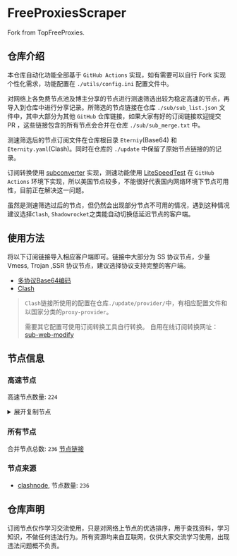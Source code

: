 # FreeProxiesScraper

Fork from TopFreeProxies.

## 仓库介绍
本仓库自动化功能全部基于 `GitHub Actions` 实现，如有需要可以自行 Fork 实现个性化需求，功能配置在 `./utils/config.ini` 配置文件中。

对网络上各免费节点池及博主分享的节点进行测速筛选出较为稳定高速的节点，再导入到仓库中进行分享记录。所筛选的节点链接在仓库 `./sub/sub_list.json` 文件中，其中大部分为其他 `GitHub` 仓库链接，如果大家有好的订阅链接欢迎提交 PR ，这些链接包含的所有节点会合并在仓库 `./sub/sub_merge.txt` 中。

测速筛选后的节点订阅文件在仓库根目录 `Eterniy`(Base64) 和 `Eternity.yaml`(Clash)。同时在仓库的 `./update` 中保留了原始节点链接的的记录。

订阅转换使用 [subconverter](https://github.com/tindy2013/subconverter) 实现，测速功能使用 [LiteSpeedTest](https://github.com/xxf098/LiteSpeedTest) 在 `GitHub Actions` 环境下实现，所以美国节点较多，不能很好代表国内网络环境下节点可用性，目前正在解决这一问题。

虽然是测速筛选过后的节点，但仍然会出现部分节点不可用的情况，遇到这种情况建议选择`Clash`, `Shadowrocket`之类能自动切换低延迟节点的客户端。

## 使用方法
将以下订阅链接导入相应客户端即可。链接中大部分为 SS 协议节点，少量 Vmess, Trojan ,SSR 协议节点，建议选择协议支持完整的客户端。

- [多协议Base64编码](https://raw.githubusercontent.com/caijh/FreeProxiesScraper/master/Eternity)
- [Clash](https://raw.githubusercontent.com/caijh/FreeProxiesScraper/master/Eternity.yaml)

>`Clash`链接所使用的配置在仓库`./update/provider/`中，有相应配置文件和以国家分类的`proxy-provider`。
>
>需要其它配置可使用订阅转换工具自行转换。
>自用在线订阅转换网址：[sub-web-modify](https://sub.v1.mk/)

## 节点信息
### 高速节点
高速节点数量: `224`
<details>
  <summary>展开复制节点</summary>

    trojan://a79e089e-882e-3603-af3d-dacaa45ae7be@103.219.195.237:443?allowInsecure=1&sni=edge.steam-dns.top.comcast.net#04-0424-HK
    trojan://a79e089e-882e-3603-af3d-dacaa45ae7be@43.160.193.245:443?allowInsecure=1&sni=origin-a.akamaihd.net#04-0425-SG
    trojan://a79e089e-882e-3603-af3d-dacaa45ae7be@vd0ee3cg.cs53rvhb.aliyunglsb.com:443?allowInsecure=1&sni=edge.steam-dns.top.comcast.net#04-0426-SG
    trojan://19de81a2-e8f7-3780-ad08-d5b43962dc30@103.219.195.237:443?allowInsecure=1&sni=www.microsoft365.com#04-0428-HK
    trojan://19de81a2-e8f7-3780-ad08-d5b43962dc30@43.160.193.245:443?allowInsecure=1&sni=steampipe.akamaized.net#04-0429-SG
    trojan://19de81a2-e8f7-3780-ad08-d5b43962dc30@vd0ee3cg.cs53rvhb.aliyunglsb.com:443?allowInsecure=1&sni=www.microsoft365.com#04-0430-SG
    trojan://19de81a2-e8f7-3780-ad08-d5b43962dc30@178.208.190.99:443?allowInsecure=1&sni=cloudsync-prod.s3.amazonaws.com#04-0431-US
    trojan://a3e18f02-00c4-3b94-8685-af72e7b74fa4@103.219.195.237:443?allowInsecure=1&sni=akamai.cdn.steampipe.steamcontent.com#04-0432-HK
    trojan://a3e18f02-00c4-3b94-8685-af72e7b74fa4@43.160.193.245:443?allowInsecure=1&sni=edge.steam-dns.top.comcast.net#04-0433-SG
    trojan://a3e18f02-00c4-3b94-8685-af72e7b74fa4@vd0ee3cg.cs53rvhb.aliyunglsb.com:443?allowInsecure=1&sni=akamai.cdn.steampipe.steamcontent.com#04-0434-SG
    trojan://a3e18f02-00c4-3b94-8685-af72e7b74fa4@178.208.190.99:443?allowInsecure=1&sni=steampipe.akamaized.net#04-0435-US
    trojan://9b485a9f-f1ee-3031-a7a4-514a0599b524@103.219.195.237:443?allowInsecure=1&sni=steampipe-kr.akamaized.net#04-0436-HK
    trojan://9b485a9f-f1ee-3031-a7a4-514a0599b524@43.160.193.245:443?allowInsecure=1&sni=www.microsoft365.com#04-0437-SG
    trojan://9b485a9f-f1ee-3031-a7a4-514a0599b524@vd0ee3cg.cs53rvhb.aliyunglsb.com:443?allowInsecure=1&sni=steampipe-kr.akamaized.net#04-0438-SG
    trojan://9b485a9f-f1ee-3031-a7a4-514a0599b524@178.208.190.99:443?allowInsecure=1&sni=fastly.cdn.steampipe.steamcontent.com#04-0439-US
    trojan://4fa628c6-6249-35a5-9bf4-9982eca30185@103.219.195.237:443?allowInsecure=1&sni=fastly.cdn.steampipe.steamcontent.com#04-0440-HK
    trojan://4fa628c6-6249-35a5-9bf4-9982eca30185@43.160.193.245:443?allowInsecure=1&sni=steamcdn-a.akamaihd.net#04-0441-SG
    trojan://4fa628c6-6249-35a5-9bf4-9982eca30185@vd0ee3cg.cs53rvhb.aliyunglsb.com:443?allowInsecure=1&sni=fastly.cdn.steampipe.steamcontent.com#04-0442-SG
    trojan://4fa628c6-6249-35a5-9bf4-9982eca30185@178.208.190.99:443?allowInsecure=1&sni=upos-hz-mirrorakam.akamaized.net#04-0443-US
    trojan://da1bd14f-1afc-3a0d-9630-faa08a39f26d@103.219.195.237:443?allowInsecure=1&sni=origin-a.akamaihd.net#04-0444-HK
    trojan://da1bd14f-1afc-3a0d-9630-faa08a39f26d@43.160.193.245:443?allowInsecure=1&sni=steampipe-kr.akamaized.net#04-0445-SG
    trojan://da1bd14f-1afc-3a0d-9630-faa08a39f26d@vd0ee3cg.cs53rvhb.aliyunglsb.com:443?allowInsecure=1&sni=origin-a.akamaihd.net#04-0446-SG
    trojan://da1bd14f-1afc-3a0d-9630-faa08a39f26d@178.208.190.99:443?allowInsecure=1&sni=steamcdn-a.akamaihd.net#04-0447-US
    trojan://afec2398-003f-32b5-ac36-aa36cefe645b@103.219.195.237:443?allowInsecure=1&sni=fastly.cdn.steampipe.steamcontent.com#04-0448-HK
    trojan://afec2398-003f-32b5-ac36-aa36cefe645b@vd0ee3cg.cs53rvhb.aliyunglsb.com:443?allowInsecure=1&sni=fastly.cdn.steampipe.steamcontent.com#04-0449-SG
    trojan://afec2398-003f-32b5-ac36-aa36cefe645b@178.208.190.99:443?allowInsecure=1&sni=edge.steam-dns.top.comcast.net#04-0450-US
    trojan://b21ab207-e7df-3ba3-9614-df03b02a08d7@103.219.195.237:443?allowInsecure=1&sni=upos-hz-mirrorakam.akamaized.net#04-0451-HK
    trojan://b21ab207-e7df-3ba3-9614-df03b02a08d7@vd0ee3cg.cs53rvhb.aliyunglsb.com:443?allowInsecure=1&sni=upos-hz-mirrorakam.akamaized.net#04-0452-SG
    trojan://b21ab207-e7df-3ba3-9614-df03b02a08d7@178.208.190.99:443?allowInsecure=1&sni=www.microsoft365.com#04-0453-US
    trojan://694d40c5-bdad-3a6e-a857-d25316a08307@103.219.195.237:443?allowInsecure=1&sni=steamcdn-a.akamaihd.net#04-0454-HK
    trojan://694d40c5-bdad-3a6e-a857-d25316a08307@vd0ee3cg.cs53rvhb.aliyunglsb.com:443?allowInsecure=1&sni=steamcdn-a.akamaihd.net#04-0455-SG
    trojan://694d40c5-bdad-3a6e-a857-d25316a08307@178.208.190.99:443?allowInsecure=1&sni=akamai.cdn.steampipe.steamcontent.com#04-0456-US
    trojan://dda39440-611e-367a-8b5c-60b110881c48@103.219.195.237:443?allowInsecure=1&sni=steampipe-partner.akamaized.net#04-0457-HK
    trojan://dda39440-611e-367a-8b5c-60b110881c48@vd0ee3cg.cs53rvhb.aliyunglsb.com:443?allowInsecure=1&sni=steampipe-partner.akamaized.net#04-0458-SG
    trojan://dda39440-611e-367a-8b5c-60b110881c48@178.208.190.99:443?allowInsecure=1&sni=steampipe-kr.akamaized.net#04-0459-US
    trojan://04a70eb2-857b-3c61-9d36-a6284846dde9@103.219.195.237:443?allowInsecure=1&sni=upos-hz-mirrorakam.akamaized.net#04-0460-HK
    trojan://04a70eb2-857b-3c61-9d36-a6284846dde9@vd0ee3cg.cs53rvhb.aliyunglsb.com:443?allowInsecure=1&sni=upos-hz-mirrorakam.akamaized.net#04-0461-SG
    trojan://04a70eb2-857b-3c61-9d36-a6284846dde9@178.208.190.99:443?allowInsecure=1&sni=www.microsoft365.com#04-0462-US
    trojan://adbac894-90b9-4913-b77e-a715a8d4ebc8@oss-cn-shanghai.letssepub.com:20021?allowInsecure=1&sni=dingding-doc.com#05-0001-CN
    trojan://BxceQaOe@36.151.251.35:24392?allowInsecure=1#05-0003-CN
    trojan://BxceQaOe@36.151.251.23:4451?allowInsecure=1#05-0004-CN
    trojan://BxceQaOe@58.152.46.98:443?allowInsecure=1#05-0008-HK
    vmess://eyJ2IjoiMiIsInBzIjoiMDUtMDAyMy1TRyIsImFkZCI6IjE1Mi40Mi4yMzYuMTc0IiwicG9ydCI6IjQ4NjM2IiwidHlwZSI6Im5vbmUiLCJpZCI6ImM3MjM1YWMyLThmNzEtNDRkOS04OTM1LTM0ZTFjOWUyMDI0YSIsImFpZCI6IjAiLCJuZXQiOiJ0Y3AiLCJwYXRoIjoiLyIsImhvc3QiOiIiLCJ0bHMiOiIifQ==
    vmess://eyJ2IjoiMiIsInBzIjoiMDYtMDAzOC1VUyIsImFkZCI6InNhbGFtZGFzaC5iZWRvbmVtYXJ6LnNpdGUiLCJwb3J0IjoiNDQ0IiwidHlwZSI6Im5vbmUiLCJpZCI6Ijg5ZGU4YzE3LTliNDEtNDYzMi05YTBiLTQ0MGY4NTA1NDhmZCIsImFpZCI6IjAiLCJuZXQiOiJ3cyIsInBhdGgiOiIvIiwiaG9zdCI6InNhbGFtZGFzaC5iZWRvbmVtYXJ6LnNpdGUiLCJ0bHMiOiIifQ==
    trojan://90557ecb-8107-4067-99dc-981b893f3c0e@n001.xunxunmimisbs.sbs:28100?allowInsecure=1&sni=db01.xxxxyyyysbs.sbs#06-0039-CN
    trojan://e2bcb321-44d1-49fe-9910-72d9ac9c308a@n001.xunxunmimisbs.sbs:49100?allowInsecure=1&sni=db01.xxxxyyyysbs.sbs#06-0040-CN
    trojan://ae39a511-4a81-4307-b5a9-8446058cebc8@n002.xunxunmimisbs.sbs:28100?allowInsecure=1&sni=db01.xxxxyyyysbs.sbs#06-0041-CN
    ss://Y2hhY2hhMjAtaWV0Zi1wb2x5MTMwNTo1OTkwZmFiNC0xOGQzLTRmMjUtYmNkMC1hNTcyNWNkNDFiNDg@slur.izenny.com:57577#06-0043-CN
    ss://Y2hhY2hhMjAtaWV0Zi1wb2x5MTMwNToyZWJhYjhiZS04NGJkLTRhZDctOWIwMy01OTA4ZjViMTZjYzk@slur.izenny.com:57577#06-0044-CN
    ss://Y2hhY2hhMjAtaWV0Zi1wb2x5MTMwNTo4ZDZlODcyZi03MTk1LTQ4OTUtYmY5OC01ZTYzZTdjZThiZDQ@01.xunyunnode.sbs:44306#06-0046-CN
    ss://Y2hhY2hhMjAtaWV0Zi1wb2x5MTMwNTo5NWQzNzZkOS05MGVhLTQwNjItYTg3Zi03YjA0OTJhNGY4ODA@wa.xunyunnode.sbs:50737#06-0047-CN
    ss://Y2hhY2hhMjAtaWV0Zi1wb2x5MTMwNToyZWJhYjhiZS04NGJkLTRhZDctOWIwMy01OTA4ZjViMTZjYzk@slur.izenny.com:14187#06-0049-CN
    trojan://6ca7e669-c75c-4c1f-965e-1daedaeffdea@n002.xunxunmimisbs.sbs:49130?allowInsecure=1&sni=tw01.xxxxyyyysbs.sbs#06-0050-CN
    ss://Y2hhY2hhMjAtaWV0Zi1wb2x5MTMwNTo1OTkwZmFiNC0xOGQzLTRmMjUtYmNkMC1hNTcyNWNkNDFiNDg@slur.izenny.com:14187#06-0051-CN
    trojan://e2bcb321-44d1-49fe-9910-72d9ac9c308a@n001.xunxunmimisbs.sbs:46100?allowInsecure=1&sni=de01.xxxxyyyysbs.sbs#06-0052-CN
    trojan://ae39a511-4a81-4307-b5a9-8446058cebc8@n001.xunxunmimisbs.sbs:25100?allowInsecure=1&sni=de01.xxxxyyyysbs.sbs#06-0053-CN
    trojan://e2bcb321-44d1-49fe-9910-72d9ac9c308a@n002.xunxunmimisbs.sbs:46100?allowInsecure=1&sni=de01.xxxxyyyysbs.sbs#06-0055-CN
    trojan://90557ecb-8107-4067-99dc-981b893f3c0e@n001.xunxunmimisbs.sbs:26100?allowInsecure=1&sni=fr01.xxxxyyyysbs.sbs#06-0056-CN
    trojan://e2bcb321-44d1-49fe-9910-72d9ac9c308a@n001.xunxunmimisbs.sbs:48100?allowInsecure=1&sni=fr01.xxxxyyyysbs.sbs#06-0057-CN
    ss://Y2hhY2hhMjAtaWV0Zi1wb2x5MTMwNTo4MThmMThjMi1kMjhmLTQ1Y2YtODRiYi03YWMyZDgxNjk2YWY@xc.xunyunnode.sbs:43421#06-0058-CN
    ss://Y2hhY2hhMjAtaWV0Zi1wb2x5MTMwNTo5NWQzNzZkOS05MGVhLTQwNjItYTg3Zi03YjA0OTJhNGY4ODA@wa.xunyunnode.sbs:25174#06-0059-CN
    ss://Y2hhY2hhMjAtaWV0Zi1wb2x5MTMwNTo2MTY5Y2Q5Yy1iODQ4LTQ1MDYtYTM1Zi00ZWEwYzI3NGEyZDc@xc.xunyunnode.sbs:43421#06-0060-CN
    ss://Y2hhY2hhMjAtaWV0Zi1wb2x5MTMwNTo2MTY5Y2Q5Yy1iODQ4LTQ1MDYtYTM1Zi00ZWEwYzI3NGEyZDc@01.xunyunnode.sbs:17587#06-0061-CN
    trojan://a2b1c563-86b4-4d37-acc4-aee84e8f6071@n002.xunxunmimisbs.sbs:23100?allowInsecure=1&sni=uk01.xxxxyyyysbs.sbs#06-0062-CN
    ss://Y2hhY2hhMjAtaWV0Zi1wb2x5MTMwNTo4ZDZlODcyZi03MTk1LTQ4OTUtYmY5OC01ZTYzZTdjZThiZDQ@wa.xunyunnode.sbs:25174#06-0063-CN
    ss://Y2hhY2hhMjAtaWV0Zi1wb2x5MTMwNTo4MThmMThjMi1kMjhmLTQ1Y2YtODRiYi03YWMyZDgxNjk2YWY@01.xunyunnode.sbs:17587#06-0064-CN
    trojan://e2bcb321-44d1-49fe-9910-72d9ac9c308a@n002.xunxunmimisbs.sbs:44100?allowInsecure=1&sni=uk01.xxxxyyyysbs.sbs#06-0065-CN
    ss://Y2hhY2hhMjAtaWV0Zi1wb2x5MTMwNTo2MTY5Y2Q5Yy1iODQ4LTQ1MDYtYTM1Zi00ZWEwYzI3NGEyZDc@wa.xunyunnode.sbs:25174#06-0066-CN
    ss://Y2hhY2hhMjAtaWV0Zi1wb2x5MTMwNTo4ZDZlODcyZi03MTk1LTQ4OTUtYmY5OC01ZTYzZTdjZThiZDQ@02.xunyunnode.sbs:59406#06-0067-CN
    trojan://90557ecb-8107-4067-99dc-981b893f3c0e@n001.xunxunmimisbs.sbs:23100?allowInsecure=1&sni=uk01.xxxxyyyysbs.sbs#06-0068-CN
    trojan://ae39a511-4a81-4307-b5a9-8446058cebc8@n001.xunxunmimisbs.sbs:21201?allowInsecure=1&sni=hk02.xxxxyyyysbs.sbs#06-0069-CN
    trojan://90557ecb-8107-4067-99dc-981b893f3c0e@n002.xunxunmimisbs.sbs:21200?allowInsecure=1&sni=hk01.xxxxyyyysbs.sbs#06-0070-CN
    vmess://eyJ2IjoiMiIsInBzIjoiMDYtMDA3MS1DTiIsImFkZCI6InY5LmhlZHVpYW4ubGluayIsInBvcnQiOiIzMDgwOSIsInR5cGUiOiJub25lIiwiaWQiOiJjYmIzZjg3Ny1kMWZiLTM0NGMtODdhOS1kMTUzYmZmZDU0ODQiLCJhaWQiOiIyIiwibmV0Ijoid3MiLCJwYXRoIjoiL29vb28iLCJob3N0IjoidjkuaGVkdWlhbi5saW5rIiwidGxzIjoiIn0=
    ss://Y2hhY2hhMjAtaWV0Zi1wb2x5MTMwNTo4YWYzOGYxMi1iMjBiLTQ4ZTgtYWM2NC03MTY3MWZmMWE4NDY@wa.xunyunnode.sbs:35301#06-0072-CN
    ss://Y2hhY2hhMjAtaWV0Zi1wb2x5MTMwNTo5ZDY2MjQxNS03ZTI0LTRhMDMtYjU0ZS1hNjY5NzNkOGY2YTg@jry.izenny.com:26535#06-0074-CN
    vmess://eyJ2IjoiMiIsInBzIjoiMDYtMDA3NS1ISyIsImFkZCI6Im5vZGUyLm1hbmdnaW5nLmNvbSIsInBvcnQiOiIxMDA1NSIsInR5cGUiOiJub25lIiwiaWQiOiIwNWUzOTljNy02ZjNkLTRkNzUtOGZmMC0wZTEwYzI5NzYwOTAiLCJhaWQiOiIwIiwibmV0Ijoid3MiLCJwYXRoIjoiLyIsImhvc3QiOiJub2RlMi5tYW5nZ2luZy5jb20iLCJ0bHMiOiJ0bHMifQ==
    trojan://dcbff4fd-e0dc-470b-ab76-22ef93611c29@cdnfire.xiaomispeed.com:21101?allowInsecure=1&sni=cdnfire.xiaomispeed.com#06-0076-TW
    trojan://9b5afe7e-0f6c-4ef0-9394-5275d3c5cf66@cdnfire.xiaomispeed.com:21101?allowInsecure=1&sni=cdnfire.xiaomispeed.com#06-0077-TW
    ss://Y2hhY2hhMjAtaWV0Zi1wb2x5MTMwNTo4YWYzOGYxMi1iMjBiLTQ4ZTgtYWM2NC03MTY3MWZmMWE4NDY@01.xunyunnode.sbs:13058#06-0078-CN
    ss://Y2hhY2hhMjAtaWV0Zi1wb2x5MTMwNTo4ZDZlODcyZi03MTk1LTQ4OTUtYmY5OC01ZTYzZTdjZThiZDQ@wa.xunyunnode.sbs:35301#06-0079-CN
    trojan://ae39a511-4a81-4307-b5a9-8446058cebc8@n002.xunxunmimisbs.sbs:21200?allowInsecure=1&sni=hk01.xxxxyyyysbs.sbs#06-0080-CN
    trojan://9b5afe7e-0f6c-4ef0-9394-5275d3c5cf66@cdnfire.xiaomispeed.com:21103?allowInsecure=1&sni=cdnfire.xiaomispeed.com#06-0081-TW
    ss://Y2hhY2hhMjAtaWV0Zi1wb2x5MTMwNTo2MTY5Y2Q5Yy1iODQ4LTQ1MDYtYTM1Zi00ZWEwYzI3NGEyZDc@01.xunyunnode.sbs:13058#06-0082-CN
    vmess://eyJ2IjoiMiIsInBzIjoiMDYtMDA4NC1ISyIsImFkZCI6Im5vZGUyLm1hbmdnaW5nLmNvbSIsInBvcnQiOiIxMDA1NSIsInR5cGUiOiJub25lIiwiaWQiOiJiNThlODhkYi1lNmNhLTRlNjUtOTdmMS1iOWFiZGFmNzk4NzgiLCJhaWQiOiIwIiwibmV0Ijoid3MiLCJwYXRoIjoiLyIsImhvc3QiOiJub2RlMi5tYW5nZ2luZy5jb20iLCJ0bHMiOiJ0bHMifQ==
    trojan://e2bcb321-44d1-49fe-9910-72d9ac9c308a@n001.xunxunmimisbs.sbs:21100?allowInsecure=1&sni=hk01.xxxxyyyysbs.sbs#06-0085-CN
    trojan://a2b1c563-86b4-4d37-acc4-aee84e8f6071@n002.xunxunmimisbs.sbs:21201?allowInsecure=1&sni=hk02.xxxxyyyysbs.sbs#06-0086-CN
    ss://Y2hhY2hhMjAtaWV0Zi1wb2x5MTMwNTo5NWQzNzZkOS05MGVhLTQwNjItYTg3Zi03YjA0OTJhNGY4ODA@01.xunyunnode.sbs:13058#06-0087-CN
    vmess://eyJ2IjoiMiIsInBzIjoiMDYtMDA4OC1ISyIsImFkZCI6Im5vZGUyLm1hbmdnaW5nLmNvbSIsInBvcnQiOiIxMDA1NSIsInR5cGUiOiJub25lIiwiaWQiOiJjMzdkNjRlMC1kYTRkLTRiYjYtOGE0OC04MmE1OTJkNWI5NmEiLCJhaWQiOiIwIiwibmV0Ijoid3MiLCJwYXRoIjoiLyIsImhvc3QiOiJub2RlMi5tYW5nZ2luZy5jb20iLCJ0bHMiOiJ0bHMifQ==
    ss://Y2hhY2hhMjAtaWV0Zi1wb2x5MTMwNTo1OTkwZmFiNC0xOGQzLTRmMjUtYmNkMC1hNTcyNWNkNDFiNDg@slur.izenny.com:30348#06-0089-CN
    trojan://90557ecb-8107-4067-99dc-981b893f3c0e@n001.xunxunmimisbs.sbs:27100?allowInsecure=1&sni=in01.xxxxyyyysbs.sbs#06-0090-CN
    trojan://a2b1c563-86b4-4d37-acc4-aee84e8f6071@n001.xunxunmimisbs.sbs:27100?allowInsecure=1&sni=in01.xxxxyyyysbs.sbs#06-0091-CN
    trojan://90557ecb-8107-4067-99dc-981b893f3c0e@n002.xunxunmimisbs.sbs:27100?allowInsecure=1&sni=in01.xxxxyyyysbs.sbs#06-0092-CN
    ss://Y2hhY2hhMjAtaWV0Zi1wb2x5MTMwNTo1OTkwZmFiNC0xOGQzLTRmMjUtYmNkMC1hNTcyNWNkNDFiNDg@slur.izenny.com:17254#06-0093-CN
    trojan://6ca7e669-c75c-4c1f-965e-1daedaeffdea@n001.xunxunmimisbs.sbs:47100?allowInsecure=1&sni=in01.xxxxyyyysbs.sbs#06-0094-CN
    ss://Y2hhY2hhMjAtaWV0Zi1wb2x5MTMwNToyZWJhYjhiZS04NGJkLTRhZDctOWIwMy01OTA4ZjViMTZjYzk@slur.izenny.com:32009#06-0095-CN
    ss://Y2hhY2hhMjAtaWV0Zi1wb2x5MTMwNTo4ZDZlODcyZi03MTk1LTQ4OTUtYmY5OC01ZTYzZTdjZThiZDQ@xc.xunyunnode.sbs:26329#06-0097-CN
    ss://Y2hhY2hhMjAtaWV0Zi1wb2x5MTMwNTo4YWYzOGYxMi1iMjBiLTQ4ZTgtYWM2NC03MTY3MWZmMWE4NDY@02.xunyunnode.sbs:44447#06-0099-CN
    ss://Y2hhY2hhMjAtaWV0Zi1wb2x5MTMwNTo4YWYzOGYxMi1iMjBiLTQ4ZTgtYWM2NC03MTY3MWZmMWE4NDY@xc.xunyunnode.sbs:26329#06-0100-CN
    trojan://90557ecb-8107-4067-99dc-981b893f3c0e@n001.xunxunmimisbs.sbs:41300?allowInsecure=1&sni=jp01.xxxxyyyysbs.sbs#06-0101-CN
    trojan://90557ecb-8107-4067-99dc-981b893f3c0e@n002.xunxunmimisbs.sbs:41300?allowInsecure=1&sni=jp01.xxxxyyyysbs.sbs#06-0102-CN
    ss://Y2hhY2hhMjAtaWV0Zi1wb2x5MTMwNToyZWJhYjhiZS04NGJkLTRhZDctOWIwMy01OTA4ZjViMTZjYzk@slur.izenny.com:53387#06-0104-CN
    ss://Y2hhY2hhMjAtaWV0Zi1wb2x5MTMwNTo4ZDZlODcyZi03MTk1LTQ4OTUtYmY5OC01ZTYzZTdjZThiZDQ@wa.xunyunnode.sbs:25856#06-0105-CN
    ss://YWVzLTEyOC1nY206YjYzN2YyZTQ3Yjc4MjdiMzA4ZWJmMzk5MDA4MDc1ZDI@113.99.143.139:40316#06-0106-CN
    ss://Y2hhY2hhMjAtaWV0Zi1wb2x5MTMwNTo4MThmMThjMi1kMjhmLTQ1Y2YtODRiYi03YWMyZDgxNjk2YWY@02.xunyunnode.sbs:44447#06-0107-CN
    trojan://a2b1c563-86b4-4d37-acc4-aee84e8f6071@n001.xunxunmimisbs.sbs:41300?allowInsecure=1&sni=jp01.xxxxyyyysbs.sbs#06-0109-CN
    trojan://90557ecb-8107-4067-99dc-981b893f3c0e@n001.xunxunmimisbs.sbs:22100?allowInsecure=1&sni=kr01.xxxxyyyysbs.sbs#06-0115-CN
    trojan://e2bcb321-44d1-49fe-9910-72d9ac9c308a@n001.xunxunmimisbs.sbs:43100?allowInsecure=1&sni=kr01.xxxxyyyysbs.sbs#06-0116-CN
    ss://YWVzLTI1Ni1jZmI6ZjhmN2FDemNQS2JzRjhwMw@185.153.197.5:989#06-0117-MD
    trojan://e2bcb321-44d1-49fe-9910-72d9ac9c308a@n002.xunxunmimisbs.sbs:31100?allowInsecure=1&sni=sg01.xxxxyyyysbs.sbs#06-0118-CN
    ss://Y2hhY2hhMjAtaWV0Zi1wb2x5MTMwNTo4YWYzOGYxMi1iMjBiLTQ4ZTgtYWM2NC03MTY3MWZmMWE4NDY@01.xunyunnode.sbs:14195#06-0119-CN
    ss://Y2hhY2hhMjAtaWV0Zi1wb2x5MTMwNTo4ZDZlODcyZi03MTk1LTQ4OTUtYmY5OC01ZTYzZTdjZThiZDQ@xc.xunyunnode.sbs:18416#06-0120-CN
    trojan://90557ecb-8107-4067-99dc-981b893f3c0e@n001.xunxunmimisbs.sbs:31200?allowInsecure=1&sni=sg01.xxxxyyyysbs.sbs#06-0121-CN
    ss://Y2hhY2hhMjAtaWV0Zi1wb2x5MTMwNTo5NWQzNzZkOS05MGVhLTQwNjItYTg3Zi03YjA0OTJhNGY4ODA@02.xunyunnode.sbs:10463#06-0122-CN
    trojan://6ca7e669-c75c-4c1f-965e-1daedaeffdea@n002.xunxunmimisbs.sbs:31101?allowInsecure=1&sni=sg02.xxxxyyyysbs.sbs#06-0123-CN
    trojan://a2b1c563-86b4-4d37-acc4-aee84e8f6071@n002.xunxunmimisbs.sbs:31200?allowInsecure=1&sni=sg01.xxxxyyyysbs.sbs#06-0124-CN
    trojan://ae39a511-4a81-4307-b5a9-8446058cebc8@n001.xunxunmimisbs.sbs:31200?allowInsecure=1&sni=sg01.xxxxyyyysbs.sbs#06-0125-CN
    ss://Y2hhY2hhMjAtaWV0Zi1wb2x5MTMwNTo4MThmMThjMi1kMjhmLTQ1Y2YtODRiYi03YWMyZDgxNjk2YWY@wa.xunyunnode.sbs:50764#06-0126-CN
    ss://Y2hhY2hhMjAtaWV0Zi1wb2x5MTMwNTo5NWQzNzZkOS05MGVhLTQwNjItYTg3Zi03YjA0OTJhNGY4ODA@wa.xunyunnode.sbs:50764#06-0127-CN
    trojan://e2bcb321-44d1-49fe-9910-72d9ac9c308a@n002.xunxunmimisbs.sbs:31101?allowInsecure=1&sni=sg02.xxxxyyyysbs.sbs#06-0128-CN
    trojan://9b5afe7e-0f6c-4ef0-9394-5275d3c5cf66@cdnfire.xiaomispeed.com:23301?allowInsecure=1&sni=cdnfire.xiaomispeed.com#06-0129-TW
    trojan://da1a4738-1c25-4984-a7e7-767c3257dc70@lazy.rsqpq.cn:33001?allowInsecure=1#06-0130-HK
    ss://Y2hhY2hhMjAtaWV0Zi1wb2x5MTMwNTo4YWYzOGYxMi1iMjBiLTQ4ZTgtYWM2NC03MTY3MWZmMWE4NDY@wa.xunyunnode.sbs:50764#06-0131-CN
    trojan://a2b1c563-86b4-4d37-acc4-aee84e8f6071@n001.xunxunmimisbs.sbs:31201?allowInsecure=1&sni=sg02.xxxxyyyysbs.sbs#06-0132-CN
    ss://Y2hhY2hhMjAtaWV0Zi1wb2x5MTMwNTo5NWQzNzZkOS05MGVhLTQwNjItYTg3Zi03YjA0OTJhNGY4ODA@xc.xunyunnode.sbs:18416#06-0133-CN
    trojan://90557ecb-8107-4067-99dc-981b893f3c0e@n001.xunxunmimisbs.sbs:28300?allowInsecure=1&sni=tai01.xxxxyyyysbs.sbs#06-0134-CN
    trojan://a2b1c563-86b4-4d37-acc4-aee84e8f6071@n001.xunxunmimisbs.sbs:28300?allowInsecure=1&sni=tai01.xxxxyyyysbs.sbs#06-0135-CN
    trojan://6ca7e669-c75c-4c1f-965e-1daedaeffdea@n001.xunxunmimisbs.sbs:49120?allowInsecure=1&sni=tai01.xxxxyyyysbs.sbs#06-0136-CN
    ss://Y2hhY2hhMjAtaWV0Zi1wb2x5MTMwNTo4MThmMThjMi1kMjhmLTQ1Y2YtODRiYi03YWMyZDgxNjk2YWY@wa.xunyunnode.sbs:22041#06-0139-CN
    ss://Y2hhY2hhMjAtaWV0Zi1wb2x5MTMwNTo5NWQzNzZkOS05MGVhLTQwNjItYTg3Zi03YjA0OTJhNGY4ODA@wa.xunyunnode.sbs:22041#06-0140-CN
    ss://Y2hhY2hhMjAtaWV0Zi1wb2x5MTMwNTo5ZDY2MjQxNS03ZTI0LTRhMDMtYjU0ZS1hNjY5NzNkOGY2YTg@jry.izenny.com:47831#06-0148-CN
    ss://Y2hhY2hhMjAtaWV0Zi1wb2x5MTMwNTo5NWQzNzZkOS05MGVhLTQwNjItYTg3Zi03YjA0OTJhNGY4ODA@xc.xunyunnode.sbs:32893#06-0154-CN
    trojan://90557ecb-8107-4067-99dc-981b893f3c0e@n002.xunxunmimisbs.sbs:24100?allowInsecure=1&sni=us01.xxxxyyyysbs.sbs#06-0155-CN
    ss://Y2hhY2hhMjAtaWV0Zi1wb2x5MTMwNTo2MTY5Y2Q5Yy1iODQ4LTQ1MDYtYTM1Zi00ZWEwYzI3NGEyZDc@xc.xunyunnode.sbs:32893#06-0158-CN
    ss://Y2hhY2hhMjAtaWV0Zi1wb2x5MTMwNTo2MTY5Y2Q5Yy1iODQ4LTQ1MDYtYTM1Zi00ZWEwYzI3NGEyZDc@02.xunyunnode.sbs:37699#06-0159-CN
    ss://Y2hhY2hhMjAtaWV0Zi1wb2x5MTMwNTo4ZDZlODcyZi03MTk1LTQ4OTUtYmY5OC01ZTYzZTdjZThiZDQ@02.xunyunnode.sbs:37699#06-0165-CN
    ss://Y2hhY2hhMjAtaWV0Zi1wb2x5MTMwNTo4ZDZlODcyZi03MTk1LTQ4OTUtYmY5OC01ZTYzZTdjZThiZDQ@01.xunyunnode.sbs:45823#06-0168-CN
    trojan://f4cc6cf1-c047-4ca3-b6e0-1d62d01bb38f@cdnfire.xiaomispeed.com:25501?allowInsecure=1&sni=cdnfire.xiaomispeed.com#06-0170-TW
    ss://Y2hhY2hhMjAtaWV0Zi1wb2x5MTMwNTo2MTY5Y2Q5Yy1iODQ4LTQ1MDYtYTM1Zi00ZWEwYzI3NGEyZDc@01.xunyunnode.sbs:10326#06-0175-CN
    trojan://6ca7e669-c75c-4c1f-965e-1daedaeffdea@n002.xunxunmimisbs.sbs:49110?allowInsecure=1&sni=vn01.xxxxyyyysbs.sbs#06-0176-CN
    ss://Y2hhY2hhMjAtaWV0Zi1wb2x5MTMwNTo5NWQzNzZkOS05MGVhLTQwNjItYTg3Zi03YjA0OTJhNGY4ODA@02.xunyunnode.sbs:38227#06-0177-CN
    ss://Y2hhY2hhMjAtaWV0Zi1wb2x5MTMwNTo4YWYzOGYxMi1iMjBiLTQ4ZTgtYWM2NC03MTY3MWZmMWE4NDY@01.xunyunnode.sbs:10326#06-0178-CN
    ss://Y2hhY2hhMjAtaWV0Zi1wb2x5MTMwNTo5NWQzNzZkOS05MGVhLTQwNjItYTg3Zi03YjA0OTJhNGY4ODA@xc.xunyunnode.sbs:42767#06-0179-CN
    ss://Y2hhY2hhMjAtaWV0Zi1wb2x5MTMwNTo4ZDZlODcyZi03MTk1LTQ4OTUtYmY5OC01ZTYzZTdjZThiZDQ@02.xunyunnode.sbs:38227#06-0180-CN
    ss://Y2hhY2hhMjAtaWV0Zi1wb2x5MTMwNTo4MThmMThjMi1kMjhmLTQ1Y2YtODRiYi03YWMyZDgxNjk2YWY@wa.xunyunnode.sbs:43680#06-0181-CN
    ss://Y2hhY2hhMjAtaWV0Zi1wb2x5MTMwNTpBUmd2R1p5d0ElMjUyQmdhY2dHVjI2QnZtdTA1JTI1MkJ3Wm1SVy9qJTI1MkJBZFUlMjUyQlo4QnQ0NCUyNTNE@188.214.157.58:990#07-0182-MA
    vmess://eyJ2IjoiMiIsInBzIjoiMDctMDE4NC1DTiIsImFkZCI6InYzMC5oZWR1aWFuLmxpbmsiLCJwb3J0IjoiMzA4MzAiLCJ0eXBlIjoibm9uZSIsImlkIjoiY2JiM2Y4NzctZDFmYi0zNDRjLTg3YTktZDE1M2JmZmQ1NDg0IiwiYWlkIjoiMiIsIm5ldCI6IndzIiwicGF0aCI6Ii9vb29vIiwiaG9zdCI6InYzMC5oZWR1aWFuLmxpbmsiLCJ0bHMiOiIifQ==
    vmess://eyJ2IjoiMiIsInBzIjoiMDctMDE4OC1DTiIsImFkZCI6IjEwNi4xNC43NS4xMTQiLCJwb3J0IjoiNTAwMDIiLCJ0eXBlIjoibm9uZSIsImlkIjoiNDE4MDQ4YWYtYTI5My00Yjk5LTliMGMtOThjYTM1ODBkZDI0IiwiYWlkIjoiMCIsIm5ldCI6InRjcCIsInBhdGgiOiIvb29vbyIsImhvc3QiOiJ2MzAuaGVkdWlhbi5saW5rIiwidGxzIjoiIn0=
    trojan://BxceQaOe@36.150.215.241:1924?allowInsecure=1#07-0189-CN
    vmess://eyJ2IjoiMiIsInBzIjoiMDctMDE5MC1ISyIsImFkZCI6IjIxMi4xOTIuMTMuODYiLCJwb3J0IjoiMjUxNjkiLCJ0eXBlIjoibm9uZSIsImlkIjoiMjU0Y2U4YWQtOTE4MS00ODhmLTkwYzctOWM0YmQ3YWM2NWQ4IiwiYWlkIjoiMCIsIm5ldCI6IndzIiwicGF0aCI6Ii8iLCJob3N0IjoiIiwidGxzIjoiIn0=
    vmess://eyJ2IjoiMiIsInBzIjoiMDctMDE5MS1DTiIsImFkZCI6InY0LmhlZHVpYW4ubGluayIsInBvcnQiOiIzMDgwNCIsInR5cGUiOiJub25lIiwiaWQiOiJjYmIzZjg3Ny1kMWZiLTM0NGMtODdhOS1kMTUzYmZmZDU0ODQiLCJhaWQiOiIyIiwibmV0Ijoid3MiLCJwYXRoIjoiL29vb28iLCJob3N0IjoidjQuaGVkdWlhbi5saW5rIiwidGxzIjoiIn0=
    vmess://eyJ2IjoiMiIsInBzIjoiMDctMDE5Mi1ISyIsImFkZCI6InYxMC5oZWR1aWFuLmxpbmsiLCJwb3J0IjoiMzA4MDciLCJ0eXBlIjoibm9uZSIsImlkIjoiY2JiM2Y4NzctZDFmYi0zNDRjLTg3YTktZDE1M2JmZmQ1NDg0IiwiYWlkIjoiMiIsIm5ldCI6IndzIiwicGF0aCI6Ii9vb29vIiwiaG9zdCI6InYxMC5oZWR1aWFuLmxpbmsiLCJ0bHMiOiIifQ==
    vmess://eyJ2IjoiMiIsInBzIjoiMDctMDE5NS1DTiIsImFkZCI6InYyNC5oZWR1aWFuLmxpbmsiLCJwb3J0IjoiMzA4MjQiLCJ0eXBlIjoibm9uZSIsImlkIjoiY2JiM2Y4NzctZDFmYi0zNDRjLTg3YTktZDE1M2JmZmQ1NDg0IiwiYWlkIjoiMiIsIm5ldCI6IndzIiwicGF0aCI6Ii9vb29vIiwiaG9zdCI6InYyNC5oZWR1aWFuLmxpbmsiLCJ0bHMiOiIifQ==
    vmess://eyJ2IjoiMiIsInBzIjoiMDctMDE5OC1KUCIsImFkZCI6InRscy4xNS5ub2RlLWZvci1iaWdhaXJwb3J0LndpbiIsInBvcnQiOiIyMzIxMSIsInR5cGUiOiJub25lIiwiaWQiOiJjNjkzNzRkYS0yMjA4LTRjYmQtYjgxZS1jZGY4OGI1ZTdmNTMiLCJhaWQiOiIwIiwibmV0Ijoid3MiLCJwYXRoIjoiLyIsImhvc3QiOiJ0bHMuMTUubm9kZS1mb3ItYmlnYWlycG9ydC53aW4iLCJ0bHMiOiIifQ==
    vmess://eyJ2IjoiMiIsInBzIjoiMDctMDIwNC1DTiIsImFkZCI6InYzOS5oZWR1aWFuLmxpbmsiLCJwb3J0IjoiMzA4MzkiLCJ0eXBlIjoibm9uZSIsImlkIjoiY2JiM2Y4NzctZDFmYi0zNDRjLTg3YTktZDE1M2JmZmQ1NDg0IiwiYWlkIjoiMiIsIm5ldCI6IndzIiwicGF0aCI6Ii9vb29vIiwiaG9zdCI6InYzOS5oZWR1aWFuLmxpbmsiLCJ0bHMiOiIifQ==
    ss://Y2hhY2hhMjAtaWV0Zjphc2QxMjM0NTY@103.36.91.32:8388#07-0205-SG
    trojan://BxceQaOe@36.150.215.241:26373?allowInsecure=1#07-0209-CN
    trojan://ea39fa94f1ee00999337ea1fd3318e69@58.152.53.136:443?allowInsecure=1&sni=www.nintendogames.net#07-0213-HK
    ss://YWVzLTEyOC1nY206NTdiYzBjMDQtODE4NC00OGY1LTkwNmItODk3ZDA5NWVkNDQ1@liubu9.singdns.com:17459#07-0214-HK
    vmess://eyJ2IjoiMiIsInBzIjoiMDctMDIxNS1DTiIsImFkZCI6InY2LmhlZHVpYW4ubGluayIsInBvcnQiOiIzMDgwNiIsInR5cGUiOiJub25lIiwiaWQiOiJjYmIzZjg3Ny1kMWZiLTM0NGMtODdhOS1kMTUzYmZmZDU0ODQiLCJhaWQiOiIyIiwibmV0Ijoid3MiLCJwYXRoIjoiL29vb28iLCJob3N0IjoidjYuaGVkdWlhbi5saW5rIiwidGxzIjoiIn0=
    vmess://eyJ2IjoiMiIsInBzIjoiMDctMDIyMC1DTiIsImFkZCI6IjEzOS4xMjkuMjAuNiIsInBvcnQiOiI1MDAwMiIsInR5cGUiOiJub25lIiwiaWQiOiI0MTgwNDhhZi1hMjkzLTRiOTktOWIwYy05OGNhMzU4MGRkMjQiLCJhaWQiOiIwIiwibmV0IjoidGNwIiwicGF0aCI6Ii9vb29vIiwiaG9zdCI6InY2LmhlZHVpYW4ubGluayIsInRscyI6IiJ9
    vmess://eyJ2IjoiMiIsInBzIjoiMDgtMDIyMi1KUCIsImFkZCI6InI3aHRhLWcwMy5qcDA3LXNoLXZtMC5lbnRyeS5mcjA1MjguYXJ0IiwicG9ydCI6IjI4Nzg1IiwidHlwZSI6Im5vbmUiLCJpZCI6IjM5YWRkYTc1LTBhODEtMzYwMy04YTlkLWQ1YTM2OWRmZjM4NiIsImFpZCI6IjEiLCJuZXQiOiJ3cyIsInBhdGgiOiIvIiwiaG9zdCI6InI3aHRhLWcwMy5qcDA3LXNoLXZtMC5lbnRyeS5mcjA1MjguYXJ0IiwidGxzIjoiIn0=
    vmess://eyJ2IjoiMiIsInBzIjoiMDgtMDIyMy1KUCIsImFkZCI6ImY0OHRxLWcwNi5qcDA0LTFkLXZtMC5lbnRyeS5mcjA1MjguYXJ0IiwicG9ydCI6IjQ0OSIsInR5cGUiOiJub25lIiwiaWQiOiJlMDJkZTFjOS00N2MyLTM2NzEtYWJiOS1mM2E2YmE3M2ZhMmMiLCJhaWQiOiIxIiwibmV0Ijoid3MiLCJwYXRoIjoiLyIsImhvc3QiOiJmNDh0cS1nMDYuanAwNC0xZC12bTAuZW50cnkuZnIwNTI4LmFydCIsInRscyI6IiJ9
    trojan://telegram-id-privatevpns@15.236.136.134:22222?allowInsecure=1&sni=trojan.burgerip.co.uk#08-0231-FR
    vmess://eyJ2IjoiMiIsInBzIjoiMDgtMDI0MC1SRUxBWSIsImFkZCI6IjEwNC4xOC4yNDAuMjM4IiwicG9ydCI6IjgwIiwidHlwZSI6Im5vbmUiLCJpZCI6ImQ5NjdmZmNhLWRlOTAtNGRhYS1iZDAwLWQ1MjdlNWJhZTExZiIsImFpZCI6IjAiLCJuZXQiOiJ3cyIsInBhdGgiOiIvP0JJQV9URUxFR1JBTSAoQEFaQVJCQVlKQUIxKSBUTSAoQEFaQVJCQVlKQUIxKSBUTSAoQEFaQVJCQVlKQUIxKSBUTSAoQEFaQVJCQVlKQUIxKSBUTSAoQEFaQVJCQVlKQUIxKSBUTSAoQEFaQVJCQVlKQUIxKSIsImhvc3QiOiIiLCJ0bHMiOiIifQ==
    vmess://eyJ2IjoiMiIsInBzIjoiMDgtMDI0Ni1KUCIsImFkZCI6Imp2bjE5LWcwMy5qcDA1LWg2LXZtMC5lbnRyeS5mcjA1MjguYXJ0IiwicG9ydCI6IjQ2NDg0IiwidHlwZSI6Im5vbmUiLCJpZCI6IjM5YWRkYTc1LTBhODEtMzYwMy04YTlkLWQ1YTM2OWRmZjM4NiIsImFpZCI6IjEiLCJuZXQiOiJ3cyIsInBhdGgiOiIvIiwiaG9zdCI6Imp2bjE5LWcwMy5qcDA1LWg2LXZtMC5lbnRyeS5mcjA1MjguYXJ0IiwidGxzIjoiIn0=
    vmess://eyJ2IjoiMiIsInBzIjoiMDgtMDI0Ny1KUCIsImFkZCI6IjEzeGZ1LWcwMy5qcDAyLWUzLXZtMC5lbnRyeS5mcjA1MjguYXJ0IiwicG9ydCI6IjExNzc1IiwidHlwZSI6Im5vbmUiLCJpZCI6IjM5YWRkYTc1LTBhODEtMzYwMy04YTlkLWQ1YTM2OWRmZjM4NiIsImFpZCI6IjEiLCJuZXQiOiJ3cyIsInBhdGgiOiIvIiwiaG9zdCI6IjEzeGZ1LWcwMy5qcDAyLWUzLXZtMC5lbnRyeS5mcjA1MjguYXJ0IiwidGxzIjoiIn0=
    vmess://eyJ2IjoiMiIsInBzIjoiMDgtMDI0OC1KUCIsImFkZCI6IjJ0MHJsLWcwMy5qcDA1LWg2LXZtMC5lbnRyeS5mcjA1MjguYXJ0IiwicG9ydCI6IjQ2NDg0IiwidHlwZSI6Im5vbmUiLCJpZCI6IjM5YWRkYTc1LTBhODEtMzYwMy04YTlkLWQ1YTM2OWRmZjM4NiIsImFpZCI6IjEiLCJuZXQiOiJ3cyIsInBhdGgiOiIvIiwiaG9zdCI6IjJ0MHJsLWcwMy5qcDA1LWg2LXZtMC5lbnRyeS5mcjA1MjguYXJ0IiwidGxzIjoiIn0=
    vmess://eyJ2IjoiMiIsInBzIjoiMDgtMDI0OS1KUCIsImFkZCI6ImY5ZHdqLWcwNi5qcDAyLWUzLXZtMC5lbnRyeS5mcjA1MjguYXJ0IiwicG9ydCI6IjExNzc4IiwidHlwZSI6Im5vbmUiLCJpZCI6ImUwMmRlMWM5LTQ3YzItMzY3MS1hYmI5LWYzYTZiYTczZmEyYyIsImFpZCI6IjEiLCJuZXQiOiJ3cyIsInBhdGgiOiIvIiwiaG9zdCI6ImY5ZHdqLWcwNi5qcDAyLWUzLXZtMC5lbnRyeS5mcjA1MjguYXJ0IiwidGxzIjoiIn0=
    vmess://eyJ2IjoiMiIsInBzIjoiMDgtMDI1Mi1KUCIsImFkZCI6ImwybHM4LWcwMy5qcDA3LXNoLXZtMC5lbnRyeS5mcjA1MjguYXJ0IiwicG9ydCI6IjI4Nzg1IiwidHlwZSI6Im5vbmUiLCJpZCI6IjM5YWRkYTc1LTBhODEtMzYwMy04YTlkLWQ1YTM2OWRmZjM4NiIsImFpZCI6IjEiLCJuZXQiOiJ3cyIsInBhdGgiOiIvIiwiaG9zdCI6ImwybHM4LWcwMy5qcDA3LXNoLXZtMC5lbnRyeS5mcjA1MjguYXJ0IiwidGxzIjoiIn0=
    trojan://telegram-id-directvpn@15.236.136.134:22223?allowInsecure=1&sni=trojan.burgerip.co.uk#08-0254-FR
    vmess://eyJ2IjoiMiIsInBzIjoiMDgtMDI1NS1KUCIsImFkZCI6Im4xZzJ0LWcwMy5qcDA0LTFkLXZtMC5lbnRyeS5mcjA1MjguYXJ0IiwicG9ydCI6IjQ0NiIsInR5cGUiOiJub25lIiwiaWQiOiIzOWFkZGE3NS0wYTgxLTM2MDMtOGE5ZC1kNWEzNjlkZmYzODYiLCJhaWQiOiIxIiwibmV0Ijoid3MiLCJwYXRoIjoiLyIsImhvc3QiOiJuMWcydC1nMDMuanAwNC0xZC12bTAuZW50cnkuZnIwNTI4LmFydCIsInRscyI6IiJ9
    vmess://eyJ2IjoiMiIsInBzIjoiMDgtMDI1Ni1KUCIsImFkZCI6ImsxMGJoLWcwNi5qcDA3LXNoLXZtMC5lbnRyeS5mcjA1MjguYXJ0IiwicG9ydCI6IjI4Nzg4IiwidHlwZSI6Im5vbmUiLCJpZCI6ImUwMmRlMWM5LTQ3YzItMzY3MS1hYmI5LWYzYTZiYTczZmEyYyIsImFpZCI6IjEiLCJuZXQiOiJ3cyIsInBhdGgiOiIvIiwiaG9zdCI6ImsxMGJoLWcwNi5qcDA3LXNoLXZtMC5lbnRyeS5mcjA1MjguYXJ0IiwidGxzIjoiIn0=
    vmess://eyJ2IjoiMiIsInBzIjoiMDgtMDI1Ny1KUCIsImFkZCI6IjV6cmI0LWcwNi5qcDA1LWg2LXZtMC5lbnRyeS5mcjA1MjguYXJ0IiwicG9ydCI6IjQ2NDg3IiwidHlwZSI6Im5vbmUiLCJpZCI6ImUwMmRlMWM5LTQ3YzItMzY3MS1hYmI5LWYzYTZiYTczZmEyYyIsImFpZCI6IjEiLCJuZXQiOiJ3cyIsInBhdGgiOiIvIiwiaG9zdCI6IjV6cmI0LWcwNi5qcDA1LWg2LXZtMC5lbnRyeS5mcjA1MjguYXJ0IiwidGxzIjoiIn0=
    vmess://eyJ2IjoiMiIsInBzIjoiMDgtMDI1OC1KUCIsImFkZCI6ImVsajR0LWcwMy5qcDA1LWg2LXZtMC5lbnRyeS5mcjA1MjguYXJ0IiwicG9ydCI6IjQ2NDg0IiwidHlwZSI6Im5vbmUiLCJpZCI6IjM5YWRkYTc1LTBhODEtMzYwMy04YTlkLWQ1YTM2OWRmZjM4NiIsImFpZCI6IjEiLCJuZXQiOiJ3cyIsInBhdGgiOiIvIiwiaG9zdCI6ImVsajR0LWcwMy5qcDA1LWg2LXZtMC5lbnRyeS5mcjA1MjguYXJ0IiwidGxzIjoiIn0=
    vmess://eyJ2IjoiMiIsInBzIjoiMDgtMDI1OS1KUCIsImFkZCI6Imp3dDk3LWcwMy5qcDA1LWg2LXZtMC5lbnRyeS5mcjA1MjguYXJ0IiwicG9ydCI6IjQ2NDg0IiwidHlwZSI6Im5vbmUiLCJpZCI6IjM5YWRkYTc1LTBhODEtMzYwMy04YTlkLWQ1YTM2OWRmZjM4NiIsImFpZCI6IjEiLCJuZXQiOiJ3cyIsInBhdGgiOiIvIiwiaG9zdCI6Imp3dDk3LWcwMy5qcDA1LWg2LXZtMC5lbnRyeS5mcjA1MjguYXJ0IiwidGxzIjoiIn0=
    vmess://eyJ2IjoiMiIsInBzIjoiMDgtMDI2Mi1KUCIsImFkZCI6InRkcDRuLWcwMy5qcDA1LWg2LXZtMC5lbnRyeS5mcjA1MjguYXJ0IiwicG9ydCI6IjQ2NDg0IiwidHlwZSI6Im5vbmUiLCJpZCI6IjM5YWRkYTc1LTBhODEtMzYwMy04YTlkLWQ1YTM2OWRmZjM4NiIsImFpZCI6IjEiLCJuZXQiOiJ3cyIsInBhdGgiOiIvIiwiaG9zdCI6InRkcDRuLWcwMy5qcDA1LWg2LXZtMC5lbnRyeS5mcjA1MjguYXJ0IiwidGxzIjoiIn0=
    ss://Y2hhY2hhMjAtaWV0Zi1wb2x5MTMwNTplNzN1bERqM2dmalE@81.177.214.178:443#08-0464-FI
    vmess://eyJ2IjoiMiIsInBzIjoiMDktMDI2My1VUyIsImFkZCI6IjE1NC4xNy4yMjcuMTU4IiwicG9ydCI6IjQ0MyIsInR5cGUiOiJub25lIiwiaWQiOiJkZTk0Y2MwYS0wNTkyLTQ5NjktYjFmYy05N2VhOGYwZWEwYjMiLCJhaWQiOiIwIiwibmV0Ijoid3MiLCJwYXRoIjoiL2FhIiwiaG9zdCI6IiIsInRscyI6InRscyJ9
    vmess://eyJ2IjoiMiIsInBzIjoiMDktMDI2NC1ISyIsImFkZCI6IjQ2LjMuMjYuMTIiLCJwb3J0IjoiNDQzIiwidHlwZSI6Im5vbmUiLCJpZCI6IjRiZjA3NWY1LTRkNWUtNGQzOS1mNWFiLWIzMmE4NjI1MGYwZSIsImFpZCI6IjAiLCJuZXQiOiJ3cyIsInBhdGgiOiIvYWEiLCJob3N0IjoiIiwidGxzIjoidGxzIn0=
    ss://Y2hhY2hhMjAtaWV0Zi1wb2x5MTMwNTpOazlhc2dsRHpIemprdFZ6VGt2aGFB@arxfw2b78fi2q9hzylhn.freesocks.work:443#09-0266-VN
    vmess://eyJ2IjoiMiIsInBzIjoiMDktMDI2Ny1DTiIsImFkZCI6IjExMi4xMzIuMjE1LjM0IiwicG9ydCI6IjUwMDA3IiwidHlwZSI6Im5vbmUiLCJpZCI6IjQxODA0OGFmLWEyOTMtNGI5OS05YjBjLTk4Y2EzNTgwZGQyNCIsImFpZCI6IjAiLCJuZXQiOiJ0Y3AiLCJwYXRoIjoiL2FhIiwiaG9zdCI6IiIsInRscyI6IiJ9
    vmess://eyJ2IjoiMiIsInBzIjoiMDktMDI2OC1DTiIsImFkZCI6IjM5LjEwNy4xNTUuMTEiLCJwb3J0IjoiMzAzMDIiLCJ0eXBlIjoibm9uZSIsImlkIjoiNDE4MDQ4YWYtYTI5My00Yjk5LTliMGMtOThjYTM1ODBkZDI0IiwiYWlkIjoiMCIsIm5ldCI6InRjcCIsInBhdGgiOiIvYWEiLCJob3N0IjoiIiwidGxzIjoiIn0=
    vmess://eyJ2IjoiMiIsInBzIjoiMTQtMDMxNS1VUyIsImFkZCI6InNhbGFtZGFzaC5iZWRvbmVtYXJ6LnNpdGUiLCJwb3J0IjoiNDQ0IiwidHlwZSI6Im5vbmUiLCJpZCI6Ijg5ZGU4YzE3LTliNDEtNDYzMi05YTBiLTQ0MGY4NTA1NDhmZCIsImFpZCI6IjAiLCJuZXQiOiJ3cyIsInBhdGgiOiIvIiwiaG9zdCI6InNhbGFtZGFzaC5iZWRvbmVtYXJ6LnNpdGUiLCJ0bHMiOiIifQ==
    vmess://eyJ2IjoiMiIsInBzIjoiMTYtMDMxNy1SRUxBWSIsImFkZCI6IjE0MS4xMDEuMTE1LjY1IiwicG9ydCI6IjgwIiwidHlwZSI6Im5vbmUiLCJpZCI6IjVmNzUxYzZlLTUwYjEtNDc5Ny1iYThlLTZmZmUzMjRhMGJjZSIsImFpZCI6IjAiLCJuZXQiOiJ3cyIsInBhdGgiOiIvc2hpcmtlciIsImhvc3QiOiIiLCJ0bHMiOiIifQ==
    trojan://T@_WvT8Ho@LW%w_:2053?allowInsecure=1&sni=NOp-55q.pAgEs.dEv&ws=1&wspath=%2525252FtrGPZDfetEwuO25SAs#16-0318-NOWHERE
    vmess://eyJ2IjoiMiIsInBzIjoiMTYtMDMxOS1SRUxBWSIsImFkZCI6ImJsdWVob3N0LmNvbSIsInBvcnQiOiI0NDMiLCJ0eXBlIjoibm9uZSIsImlkIjoiMTJlZWQ1MDctOWE1OC00Y2E1LWY3YWYtMjg3MWU5YWFlNjg0IiwiYWlkIjoiMCIsIm5ldCI6IndzIiwicGF0aCI6Ii8xOTU0NCIsImhvc3QiOiJibHVlaG9zdC5jb20iLCJ0bHMiOiIifQ==
    trojan://ea39fa94f1ee00999337ea1fd3318e69@160.16.106.144:3161?allowInsecure=1&sni=www.baidu.com#16-0320-JP
    trojan://ea39fa94f1ee00999337ea1fd3318e69@160.16.106.144:2381?allowInsecure=1&sni=www.nintendogames.net#16-0321-JP
    trojan://ea39fa94f1ee00999337ea1fd3318e69@160.16.106.144:5321?allowInsecure=1&sni=www.nintendogames.net#16-0322-JP
    trojan://ea39fa94f1ee00999337ea1fd3318e69@153.121.41.97:4452?allowInsecure=1&sni=www.nintendogames.net#16-0323-JP
    trojan://ea39fa94f1ee00999337ea1fd3318e69@160.16.106.144:2467?allowInsecure=1&sni=www.nintendogames.net#16-0324-JP
    trojan://ea39fa94f1ee00999337ea1fd3318e69@160.16.106.144:5041?allowInsecure=1&sni=www.nintendogames.net#16-0325-JP
    ss://Y2hhY2hhMjAtaWV0Zi1wb2x5MTMwNTpjNDA2NDFjMWY4OWU3YWNi@uk.vpnsparta.pro:57456#16-0326-GB
    vmess://eyJ2IjoiMiIsInBzIjoiMTYtMDMyNy1ISyIsImFkZCI6IjQzLjI0Ny4xMzQuMjEzIiwicG9ydCI6IjU5NTE2IiwidHlwZSI6Im5vbmUiLCJpZCI6IjI5MDZlMTllLWM5OWYtNDU2ZS1iY2IzLWM1NDcyZmQ1OTRlNSIsImFpZCI6IjAiLCJuZXQiOiJ0Y3AiLCJwYXRoIjoiLyIsImhvc3QiOiJ3d3cubmludGVuZG9nYW1lcy5uZXQiLCJ0bHMiOiIifQ==
    trojan://ea39fa94f1ee00999337ea1fd3318e69@58.152.110.83:443?allowInsecure=1&sni=www.nintendogames.net#16-0328-HK
    ss://YWVzLTI1Ni1nY206Y2NmNDI2ZjFmZTc4@103.103.245.158:443#16-0329-HK
    ss://YWVzLTI1Ni1jZmI6WG44aktkbURNMDBJZU8lMjUyNSUyNTIzJTI1MjQlMjUyM2ZKQU10c0VBRVVPcEgvWVdZdFlxREZuVDBTVg@103.186.154.247:38388#16-0331-VN
    trojan://2c5f18f9-b065-41fc-b0a4-a14a25540236@104.21.33.216:443?allowInsecure=1&sni=joss.krikkrik.xyz&ws=1&wspath=%2525252F#17-0336-RELAY
    trojan://7771233d-f409-407d-a4b1-535433fa74d7@104.21.33.216:443?allowInsecure=1&sni=joss.krikkrik.xyz&ws=1&wspath=%2525252F#17-0338-RELAY
    ss://Y2hhY2hhMjAtaWV0Zi1wb2x5MTMwNTpBUmd2R1p5d0ElMjUyQmdhY2dHVjI2QnZtdTA1JTI1MkJ3Wm1SVy9qJTI1MkJBZFUlMjUyQlo4QnQ0NCUyNTNE@46.183.217.204:990#17-0345-LV
    ss://Y2hhY2hhMjAtaWV0Zi1wb2x5MTMwNTozNjBlMjFkMjE5NzdkYzEx@id.vpnsparta.pro:57456#17-0346-IN
    ss://Y2hhY2hhMjAtaWV0Zi1wb2x5MTMwNTpvWklvQTY5UTh5aGNRVjhrYTNQYTNB@193.29.139.235:8080#17-0347-NL
    ss://Y2hhY2hhMjAtaWV0Zi1wb2x5MTMwNTpvWklvQTY5UTh5aGNRVjhrYTNQYTNB@193.29.139.141:8080#17-0349-NL
    ss://Y2hhY2hhMjAtaWV0Zi1wb2x5MTMwNTowTmVONXRhN0ZMYTVCOURMeXRVMHVt@promo1o.bystrivpn.ru:443#17-0358-NL
    ss://Y2hhY2hhMjAtaWV0Zi1wb2x5MTMwNTprMXN1OVBNakt5NEtRQ1BBa2tCcTBL@89.185.84.185:443#17-0362-GB
    ss://Y2hhY2hhMjAtaWV0Zi1wb2x5MTMwNTo3MTE1UTBvam9qQkY3bWMyRjdLTGtO@77.83.246.74:443#17-0363-PL
    ss://Y2hhY2hhMjAtaWV0Zi1wb2x5MTMwNTp1RmlZdTdTcGpwa21PNlpZYU8xNnh6@194.87.45.189:443#17-0365-ES
    ss://Y2hhY2hhMjAtaWV0Zi1wb2x5MTMwNToxUld3WGh3ZkFCNWdBRW96VTRHMlBn@45.87.175.166:443#17-0372-LT
    trojan://bpb-trojan@172.67.180.227:443?allowInsecure=1&sni=mashdt.pages.dev&ws=1&wspath=%2525252Ftr%2525253Fed%2525253D2560#17-0373-RELAY
    trojan://NISHIKUITAN111@172.64.156.42:443?allowInsecure=1&sni=172.64.156.42#17-0374-RELAY
    trojan://YwuvGJk36B@creativecommons.org:2053?allowInsecure=1&sni=kotlet.arshiacomplus.dpdns.org&ws=1&wspath=%2525252Fyamtekodasayahhh#17-0376-RELAY
    ss://Y2hhY2hhMjAtaWV0Zi1wb2x5MTMwNTpjNDA2NDFjMWY4OWU3YWNi@212.224.125.154:57456#17-0383-DE
    trojan://tunnel-astrovpn_official018@193.124.46.134:8441?allowInsecure=1&sni=zula.ir.AstroVPN-official.AstroVPN-official.workers.dev.AstroVPN_Official.org.AstroVPN.com.AstroVPN_Official.xyz.AstroVPN_Official.AstroVPN_Official.AstroVPN_Official.AstroVPN_Official.AstroVPN_Official.AstroVPN_Official.AstroVPN_Official.AstroVPN_Official.monster.AstroVPN_OfficialJoinTelegram-------------AstroVPN_Official----------Join.ir#17-0384-TR
    ss://Y2hhY2hhMjAtaWV0Zi1wb2x5MTMwNTp5UUVwZ2gwQUpXVHM1OE5tUmZzVmFR@102.130.49.69:8443#17-0387-ZA
    ss://Y2hhY2hhMjAtaWV0Zi1wb2x5MTMwNTpBUmd2R1p5d0ElMjUyQmdhY2dHVjI2QnZtdTA1JTI1MkJ3Wm1SVy9qJTI1MkJBZFUlMjUyQlo4QnQ0NCUyNTNE@94.156.250.122:990#17-0394-GB
    ss://Y2hhY2hhMjAtaWV0Zi1wb2x5MTMwNTo2aFZvd2pjYzgycDZOdTlVdk9YaGhG@39.104.68.204:8443#17-0396-CN
    ss://Y2hhY2hhMjAtaWV0Zi1wb2x5MTMwNTozNjBlMjFkMjE5NzdkYzEx@185.193.102.7:57456#17-0398-FI
    ss://Y2hhY2hhMjAtaWV0Zi1wb2x5MTMwNTpvWEdwMSUyNTJCaWhsZktnODI2SA@204.136.10.115:1866#17-0404-CH
    ss://Y2hhY2hhMjAtaWV0Zi1wb2x5MTMwNTpjdklJODVUclc2bjBPR3lmcEhWUzF1@45.87.175.190:8080#17-0409-LT
    ss://Y2hhY2hhMjAtaWV0Zi1wb2x5MTMwNTpvWklvQTY5UTh5aGNRVjhrYTNQYTNB@45.87.175.92:8080#17-0415-LT
    ss://Y2hhY2hhMjAtaWV0Zi1wb2x5MTMwNTpMVkJZUmtTa0hsVHFlYlNKckdjMkM3@81.19.141.45:443#17-0417-DE
    ss://Y2hhY2hhMjAtaWV0Zi1wb2x5MTMwNTp5QUx0eUF0SGZidzFWdTRwcWg2d1Vj@5.129.201.43:23256#17-0421-RU
    trojan://tunnel-astrovpn_official103@213.108.198.158:8441?allowInsecure=1&sni=zula.ir.AstroVPN-official.AstroVPN-official.workers.dev.AstroVPN_Official.org.AstroVPN.com.AstroVPN_Official.xyz.AstroVPN_Official.AstroVPN_Official.AstroVPN_Official.AstroVPN_Official.AstroVPN_Official.AstroVPN_Official.AstroVPN_Official.AstroVPN_Official.monster.AstroVPN_OfficialJoinTelegram-------------AstroVPN_Official----------Join.ir#17-0422-DE
    


</details>

### 所有节点
合并节点总数: `236`
[节点链接](https://raw.githubusercontent.com/caijh/TopFreeProxies/master/sub/sub_merge_base64.txt)

### 节点来源
- [clashnode](https://github.com/imyaoxp/clashnode), 节点数量: `236`


## 仓库声明
订阅节点仅作学习交流使用，只是对网络上节点的优选排序，用于查找资料，学习知识，不做任何违法行为。所有资源均来自互联网，仅供大家交流学习使用，出现违法问题概不负责。

